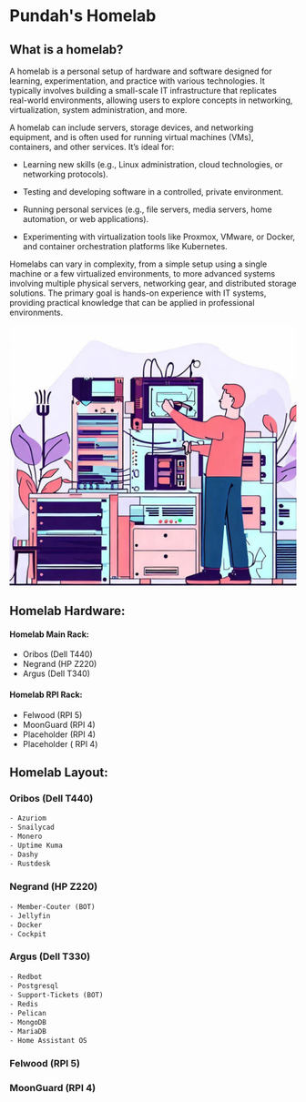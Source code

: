 
# Pundah's Homelab

## What is a homelab?
A homelab is a personal setup of hardware and software designed for learning, experimentation, and practice with various technologies. It typically involves building a small-scale IT infrastructure that replicates real-world environments, allowing users to explore concepts in networking, virtualization, system administration, and more.

A homelab can include servers, storage devices, and networking equipment, and is often used for running virtual machines (VMs), containers, and other services. It’s ideal for:

- Learning new skills (e.g., Linux administration, cloud technologies, or networking protocols).

- Testing and developing software in a controlled, private environment.

- Running personal services (e.g., file servers, media servers, home automation, or web applications).

- Experimenting with virtualization tools like Proxmox, VMware, or Docker, and container orchestration platforms like Kubernetes.

Homelabs can vary in complexity, from a simple setup using a single machine or a few virtualized environments, to more advanced systems involving multiple physical servers, networking gear, and distributed storage solutions. The primary goal is hands-on experience with IT systems, providing practical knowledge that can be applied in professional environments.

![Logo](https://github.com/veteranbv/Homelab-Blueprint/raw/master/visualizations/homelab_install.jpeg)

## Homelab Hardware:
#### Homelab Main Rack:
- Oribos (Dell T440)
- Negrand (HP Z220)
- Argus (Dell T340)
#### Homelab RPI Rack:
- Felwood (RPI 5)
- MoonGuard (RPI 4)
- Placeholder (RPI 4)
- Placeholder ( RPI 4)
## Homelab Layout:
### Oribos (Dell T440)
    - Azuriom
    - Snailycad
    - Monero
    - Uptime Kuma
    - Dashy
    - Rustdesk
### Negrand (HP Z220)
    - Member-Couter (BOT)
    - Jellyfin
    - Docker
    - Cockpit
### Argus (Dell T330)
    - Redbot
    - Postgresql
    - Support-Tickets (BOT)
    - Redis
    - Pelican
    - MongoDB
    - MariaDB
    - Home Assistant OS
### Felwood (RPI 5)
    
### MoonGuard (RPI 4)


